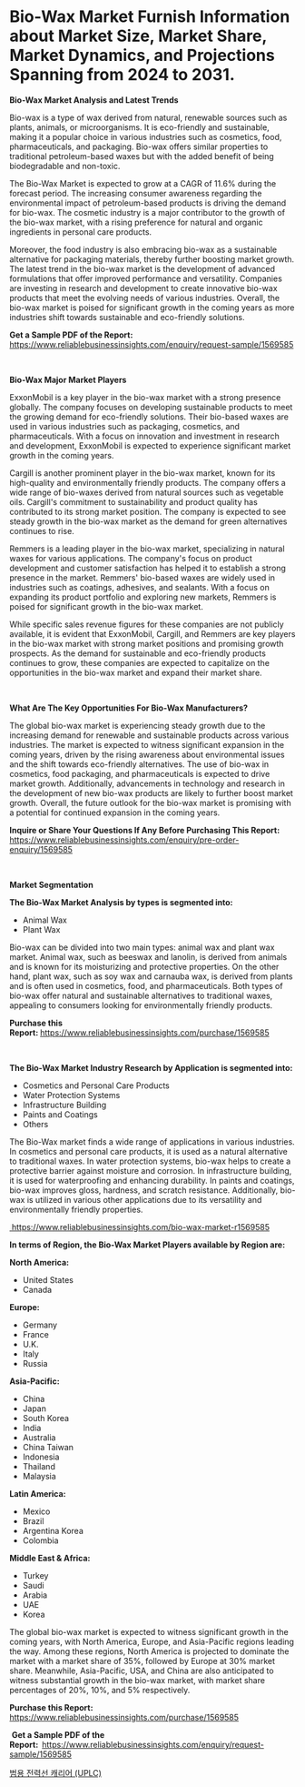 <p><h1>Bio-Wax Market Furnish Information about Market Size, Market Share, Market Dynamics, and Projections Spanning from 2024 to 2031.</h1></p><p><strong>Bio-Wax Market Analysis and Latest Trends</strong></p>
<p><p>Bio-wax is a type of wax derived from natural, renewable sources such as plants, animals, or microorganisms. It is eco-friendly and sustainable, making it a popular choice in various industries such as cosmetics, food, pharmaceuticals, and packaging. Bio-wax offers similar properties to traditional petroleum-based waxes but with the added benefit of being biodegradable and non-toxic.</p><p>The Bio-Wax Market is expected to grow at a CAGR of 11.6% during the forecast period. The increasing consumer awareness regarding the environmental impact of petroleum-based products is driving the demand for bio-wax. The cosmetic industry is a major contributor to the growth of the bio-wax market, with a rising preference for natural and organic ingredients in personal care products.</p><p>Moreover, the food industry is also embracing bio-wax as a sustainable alternative for packaging materials, thereby further boosting market growth. The latest trend in the bio-wax market is the development of advanced formulations that offer improved performance and versatility. Companies are investing in research and development to create innovative bio-wax products that meet the evolving needs of various industries. Overall, the bio-wax market is poised for significant growth in the coming years as more industries shift towards sustainable and eco-friendly solutions.</p></p>
<p><strong>Get a Sample PDF of the Report:&nbsp;</strong> <a href="https://www.reliablebusinessinsights.com/enquiry/request-sample/1569585">https://www.reliablebusinessinsights.com/enquiry/request-sample/1569585</a></p>
<p>&nbsp;</p>
<p><strong>Bio-Wax Major Market Players</strong></p>
<p><p>ExxonMobil is a key player in the bio-wax market with a strong presence globally. The company focuses on developing sustainable products to meet the growing demand for eco-friendly solutions. Their bio-based waxes are used in various industries such as packaging, cosmetics, and pharmaceuticals. With a focus on innovation and investment in research and development, ExxonMobil is expected to experience significant market growth in the coming years.</p><p>Cargill is another prominent player in the bio-wax market, known for its high-quality and environmentally friendly products. The company offers a wide range of bio-waxes derived from natural sources such as vegetable oils. Cargill's commitment to sustainability and product quality has contributed to its strong market position. The company is expected to see steady growth in the bio-wax market as the demand for green alternatives continues to rise.</p><p>Remmers is a leading player in the bio-wax market, specializing in natural waxes for various applications. The company's focus on product development and customer satisfaction has helped it to establish a strong presence in the market. Remmers' bio-based waxes are widely used in industries such as coatings, adhesives, and sealants. With a focus on expanding its product portfolio and exploring new markets, Remmers is poised for significant growth in the bio-wax market.</p><p>While specific sales revenue figures for these companies are not publicly available, it is evident that ExxonMobil, Cargill, and Remmers are key players in the bio-wax market with strong market positions and promising growth prospects. As the demand for sustainable and eco-friendly products continues to grow, these companies are expected to capitalize on the opportunities in the bio-wax market and expand their market share.</p></p>
<p>&nbsp;</p>
<p><strong>What Are The Key Opportunities For Bio-Wax Manufacturers?</strong></p>
<p><p>The global bio-wax market is experiencing steady growth due to the increasing demand for renewable and sustainable products across various industries. The market is expected to witness significant expansion in the coming years, driven by the rising awareness about environmental issues and the shift towards eco-friendly alternatives. The use of bio-wax in cosmetics, food packaging, and pharmaceuticals is expected to drive market growth. Additionally, advancements in technology and research in the development of new bio-wax products are likely to further boost market growth. Overall, the future outlook for the bio-wax market is promising with a potential for continued expansion in the coming years.</p></p>
<p><strong>Inquire or Share Your Questions If Any Before Purchasing This Report:</strong> <a href="https://www.reliablebusinessinsights.com/enquiry/pre-order-enquiry/1569585">https://www.reliablebusinessinsights.com/enquiry/pre-order-enquiry/1569585</a></p>
<p>&nbsp;</p>
<p><strong>Market Segmentation</strong></p>
<p><strong>The Bio-Wax Market Analysis by types is segmented into:</strong></p>
<p><ul><li>Animal Wax</li><li>Plant Wax</li></ul></p>
<p><p>Bio-wax can be divided into two main types: animal wax and plant wax market. Animal wax, such as beeswax and lanolin, is derived from animals and is known for its moisturizing and protective properties. On the other hand, plant wax, such as soy wax and carnauba wax, is derived from plants and is often used in cosmetics, food, and pharmaceuticals. Both types of bio-wax offer natural and sustainable alternatives to traditional waxes, appealing to consumers looking for environmentally friendly products.</p></p>
<p><strong>Purchase this Report:&nbsp;</strong><a href="https://www.reliablebusinessinsights.com/purchase/1569585">https://www.reliablebusinessinsights.com/purchase/1569585</a></p>
<p>&nbsp;</p>
<p><strong>The Bio-Wax Market Industry Research by Application is segmented into:</strong></p>
<p><ul><li>Cosmetics and Personal Care Products</li><li>Water Protection Systems</li><li>Infrastructure Building</li><li>Paints and Coatings</li><li>Others</li></ul></p>
<p><p>The Bio-Wax market finds a wide range of applications in various industries. In cosmetics and personal care products, it is used as a natural alternative to traditional waxes. In water protection systems, bio-wax helps to create a protective barrier against moisture and corrosion. In infrastructure building, it is used for waterproofing and enhancing durability. In paints and coatings, bio-wax improves gloss, hardness, and scratch resistance. Additionally, bio-wax is utilized in various other applications due to its versatility and environmentally friendly properties.</p></p>
<p><a href="https://www.reliablebusinessinsights.com/bio-wax-market-r1569585">&nbsp;https://www.reliablebusinessinsights.com/bio-wax-market-r1569585</a></p>
<p><strong>In terms of Region, the Bio-Wax Market Players available by Region are:</strong></p>
<p>
    <p> <strong> North America: </strong>
        <ul>
            <li>United States</li>
            <li>Canada</li>
        </ul>
        </p> 
    <p> <strong> Europe: </strong>
        <ul>
            <li>Germany</li>
            <li>France</li>
            <li>U.K.</li>
            <li>Italy</li>
            <li>Russia</li>
        </ul>
        </p> 
    <p> <strong> Asia-Pacific: </strong>
        <ul>
            <li>China</li>
            <li>Japan</li>
            <li>South Korea</li>
            <li>India</li>
            <li>Australia</li>
            <li>China Taiwan</li>
            <li>Indonesia</li>
            <li>Thailand</li>
            <li>Malaysia</li>
        </ul>
        </p> 
    <p> <strong> Latin America: </strong>
        <ul>
            <li>Mexico</li>
            <li>Brazil</li>
            <li>Argentina Korea</li>
            <li>Colombia</li>
        </ul>
        </p> 
    <p> <strong> Middle East & Africa: </strong>
        <ul>
            <li>Turkey</li>
            <li>Saudi</li>
            <li>Arabia</li>
            <li>UAE</li>
            <li>Korea</li>
        </ul>
    </p>
    </p>
<p><p>The global bio-wax market is expected to witness significant growth in the coming years, with North America, Europe, and Asia-Pacific regions leading the way. Among these regions, North America is projected to dominate the market with a market share of 35%, followed by Europe at 30% market share. Meanwhile, Asia-Pacific, USA, and China are also anticipated to witness substantial growth in the bio-wax market, with market share percentages of 20%, 10%, and 5% respectively.</p></p>
<p><strong>Purchase this Report: </strong><a href="https://www.reliablebusinessinsights.com/purchase/1569585">https://www.reliablebusinessinsights.com/purchase/1569585</a></p>
<p>&nbsp;<strong>Get a Sample PDF of the Report:&nbsp;&nbsp;</strong><a href="https://www.reliablebusinessinsights.com/enquiry/request-sample/1569585">https://www.reliablebusinessinsights.com/enquiry/request-sample/1569585</a></p>
<p><strong></strong></p>
<p><p><a href="https://medium.com/@obiemante1922/universal-power-line-carrier-uplc-%EC%8B%9C%EC%9E%A5-%EC%84%B1%EA%B3%B5%EC%A0%81%EC%9D%B8-%EB%B9%84%EC%A6%88%EB%8B%88%EC%8A%A4-%EC%A0%84%EB%9E%B5%EC%9D%84-%EC%9C%84%ED%95%9C-%ED%95%B5%EC%8B%AC-%EC%9A%94%EC%9D%B8-2031%EB%85%84%EA%B9%8C%EC%A7%80%EC%9D%98-%EC%98%88%EC%B8%A1-2eb03e135ec3">범용 전력선 캐리어 (UPLC)</a></p></p>